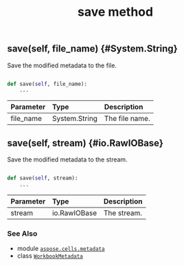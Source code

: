 ﻿---
title: save method
second_title: Aspose.Cells for Python via .NET API References
description: 
type: docs
weight: 20
url: /aspose.cells.metadata/workbookmetadata/save/
is_root: false
---

## save(self, file_name) {#System.String}

Save the modified metadata to the file.



```python

def save(self, file_name):
    ...
```


| Parameter | Type | Description |
| :- | :- | :- |
| file_name | System.String | The file name. |


## save(self, stream) {#io.RawIOBase}

Save the modified metadata to the stream.



```python

def save(self, stream):
    ...
```


| Parameter | Type | Description |
| :- | :- | :- |
| stream | io.RawIOBase | The stream. |



### See Also
* module [`aspose.cells.metadata`](../../)
* class [`WorkbookMetadata`](/cells/python-net/aspose.cells.metadata/workbookmetadata)
